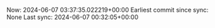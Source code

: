 Now: 2024-06-07 03:37:35.022219+00:00 Earliest commit since sync: None Last sync: 2024-06-07 00:32:05+00:00
